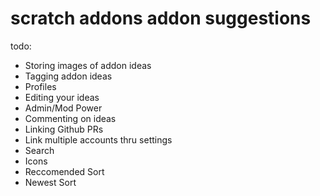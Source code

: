 # scratch addons addon suggestions

todo:

- Storing images of addon ideas
- Tagging addon ideas
- Profiles
- Editing your ideas
- Admin/Mod Power
- Commenting on ideas
- Linking Github PRs
- Link multiple accounts thru settings
- Search
- Icons
- Reccomended Sort
- Newest Sort
